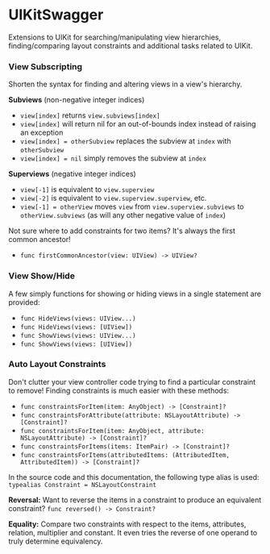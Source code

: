 UIKitSwagger
============

Extensions to UIKit for searching/manipulating view hierarchies, finding/comparing layout constraints and additional tasks related to UIKit.


### View Subscripting

Shorten the syntax for finding and altering views in a view's hierarchy.

**Subviews** (non-negative integer indices)
- `view[index]` returns `view.subviews[index]`
- `view[index]` will return nil for an out-of-bounds index instead of raising an exception
- `view[index] = otherSubview` replaces the subview at `index` with `otherSubview`
- `view[index] = nil` simply removes the subview at `index`

**Superviews** (negative integer indices)
- `view[-1]` is equivalent to `view.superview`
- `view[-2]` is equivalent to `view.superview.superview`, etc.
- `view[-1] = otherView` moves `view` from `view.superview.subviews` to `otherView.subviews` (as will any other negative value of `index`)

Not sure where to add constraints for two items?  It's always the first common ancestor!
- `func firstCommonAncestor(view: UIView) -> UIView?`


### View Show/Hide

A few simply functions for showing or hiding views in a single statement are provided:

- `func HideViews(views: UIView...)`
- `func HideViews(views: [UIView])`
- `func ShowViews(views: UIView...)`
- `func ShowViews(views: [UIView])`


### Auto Layout Constraints

Don't clutter your view controller code trying to find a particular constraint to remove!   Finding constraints is much easier with these methods:
- `func constraintsForItem(item: AnyObject) -> [Constraint]?`
- `func constraintsForAttribute(attribute: NSLayoutAttribute) -> [Constraint]?`
- `func constraintsForItem(item: AnyObject, attribute: NSLayoutAttribute) -> [Constraint]?`
- `func constraintsForItems(items: ItemPair) -> [Constraint]?`
- `func constraintsForItems(attributedItems: (AttributedItem, AttributedItem)) -> [Constraint]?`

In the source code and this documentation, the following type alias is used:
`typealias Constraint = NSLayoutConstraint`

**Reversal:**
Want to reverse the items in a constraint to produce an equivalent constraint?
`func reversed() -> Constraint?`


**Equality:**
Compare two constraints with respect to the items, attributes, relation, multiplier and constant.  It even tries the reverse of one operand to truly determine equivalency.
